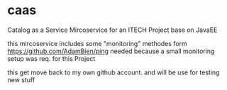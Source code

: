 # caas
Catalog as a Service Mircoservice for an ITECH Project base on JavaEE


this mircoservice includes some "monitoring" methodes form https://github.com/AdamBien/ping
needed because a small  monitoring setup was req. for this Project

this get move back to my own github account.
and will be use for testing new stuff



